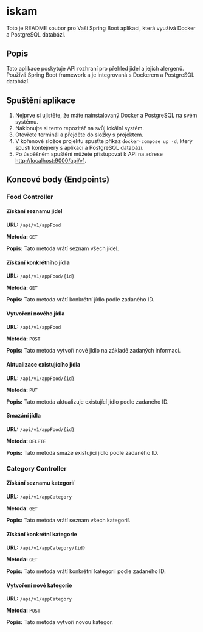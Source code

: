 # iskam

Toto je README soubor pro Vaši Spring Boot aplikaci, která využívá Docker a PostgreSQL databázi.

## Popis

Tato aplikace poskytuje API rozhraní pro přehled jídel a jejich alergenů. Používá Spring Boot framework a je integrovaná s Dockerem a PostgreSQL databází.

## Spuštění aplikace

1. Nejprve si ujistěte, že máte nainstalovaný Docker a PostgreSQL na svém systému.
2. Naklonujte si tento repozitář na svůj lokální systém.
3. Otevřete terminál a přejděte do složky s projektem.
4. V kořenové složce projektu spusťte příkaz `docker-compose up -d`, který spustí kontejnery s aplikací a PostgreSQL databází.
5. Po úspěšném spuštění můžete přistupovat k API na adrese [http://localhost:9000/api/v1](http://localhost:9000/api/v1).

## Koncové body (Endpoints)

### Food Controller

#### Získání seznamu jídel

**URL:** `/api/v1/appFood`

**Metoda:** `GET`

**Popis:** Tato metoda vrátí seznam všech jídel.

#### Získání konkrétního jídla

**URL:** `/api/v1/appFood/{id}`

**Metoda:** `GET`

**Popis:** Tato metoda vrátí konkrétní jídlo podle zadaného ID.

#### Vytvoření nového jídla

**URL:** `/api/v1/appFood`

**Metoda:** `POST`

**Popis:** Tato metoda vytvoří nové jídlo na základě zadaných informací.

#### Aktualizace existujícího jídla

**URL:** `/api/v1/appFood/{id}`

**Metoda:** `PUT`

**Popis:** Tato metoda aktualizuje existující jídlo podle zadaného ID.

#### Smazání jídla

**URL:** `/api/v1/appFood/{id}`

**Metoda:** `DELETE`

**Popis:** Tato metoda smaže existující jídlo podle zadaného ID.

### Category Controller

#### Získání seznamu kategorií

**URL:** `/api/v1/appCategory`

**Metoda:** `GET`

**Popis:** Tato metoda vrátí seznam všech kategorií.

#### Získání konkrétní kategorie

**URL:** `/api/v1/appCategory/{id}`

**Metoda:** `GET`

**Popis:** Tato metoda vrátí konkrétní kategorii podle zadaného ID.

#### Vytvoření nové kategorie

**URL:** `/api/v1/appCategory`

**Metoda:** `POST`

**Popis:** Tato metoda vytvoří novou kategor.
